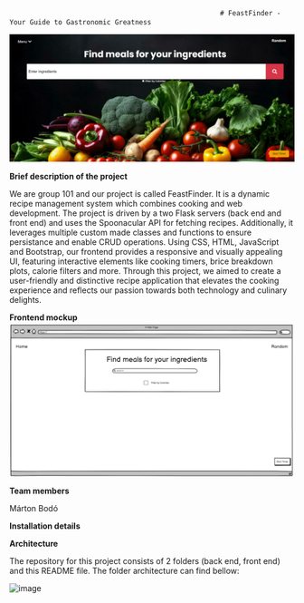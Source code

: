                                                         # FeastFinder - Your Guide to Gastronomic Greatness
![alt text](image.png)

**Brief description of the project**

We are group 101 and our project is called FeastFinder. It is a dynamic recipe management system which combines cooking and web development. The project is driven by a two Flask servers (back end and front end) and uses the Spoonacular API for fetching recipes. Additionally, it leverages multiple custom made classes and functions to ensure persistance and enable CRUD operations. Using CSS, HTML, JavaScript and Bootstrap, our frontend provides a responsive and visually appealing UI, featuring interactive elements like cooking timers, brice breakdown plots, calorie filters and more. Through this project, we aimed to create a user-friendly and distinctive recipe application that elevates the cooking experience and reflects our passion towards both technology and culinary delights.

**Frontend mockup**
![alt text](image-1.png)

**Team members**

Márton Bodó

**Installation details**


**Architecture**

The repository for this project consists of 2 folders (back end, front end) and this README file.
The folder architecture can find bellow:

![image](https://github.com/VU-AppliedProgramming/example-project/assets/119077341/d2e475d2-7ace-42fb-9889-38616f4d6822)

